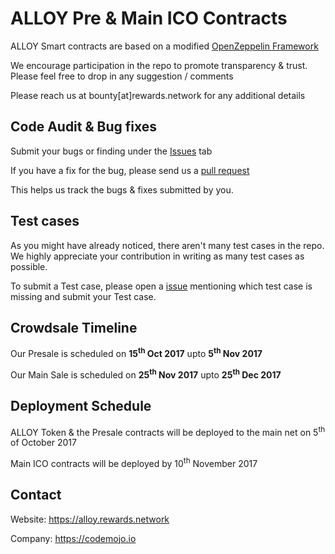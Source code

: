 # ALLOY Pre &amp; Main ICO Contracts

ALLOY Smart contracts are based on a modified [OpenZeppelin Framework](https://github.com/OpenZeppelin/zeppelin-solidity)

We encourage participation in the repo to promote transparency &amp; trust. Please feel free to drop in any suggestion / comments 

Please reach us at bounty[at]rewards.network for any additional details
## Code Audit &amp; Bug fixes

Submit your bugs or finding under the [Issues](https://github.com/codemojo-dr/Alloy-ICO-Contracts/issues) tab

If you have a fix for the bug, please send us a [pull request](https://github.com/codemojo-dr/Alloy-ICO-Contracts/pulls) 

This helps us track the bugs &amp; fixes submitted by you.

## Test cases

As you might have already noticed, there aren't many test cases in the repo. We highly appreciate your contribution in writing as many test cases as possible.

To submit a Test case, please open a [issue](https://github.com/codemojo-dr/Alloy-ICO-Contracts/issues) mentioning which test case is missing and submit your Test case.  

## Crowdsale Timeline

Our Presale is scheduled on **15<sup>th</sup> Oct 2017** upto **5<sup>th</sup> Nov 2017**

Our Main Sale is scheduled on **25<sup>th</sup> Nov 2017** upto **25<sup>th</sup> Dec 2017**

## Deployment Schedule

ALLOY Token &amp; the Presale contracts will be deployed to the main net on 5<sup>th</sup> of October 2017

Main ICO contracts will be deployed by 10<sup>th</sup> November 2017
 
## Contact

Website: <https://alloy.rewards.network>

Company: <https://codemojo.io>
